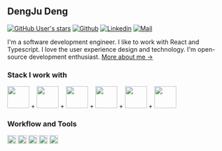 ## DengJu Deng

[![GitHub User's stars](https://img.shields.io/github/stars/turkyden?style=social)](https://github.com/Turkyden)
[![Github](https://img.shields.io/github/followers/Turkyden?label=Follow&style=social)](https://github.com/Turkyden)
[![Linkedin](https://img.shields.io/badge/-Dengju%20Deng-blue?style=flat-square&logo=linkedin&logoColor=white&link=https://www.linkedin.com/in/dengju-deng-8707b7a5/)](https://www.linkedin.com/in/alexey-khachatryan-8707b7a5/)
[![Mail](https://img.shields.io/badge/-wj871287@gmail.com-gray?style=flat-square&logo=gmail&logoColor=red&link=)](mailto:wj871287@gmail.com)

I'm a software development engineer. I like to work with React and Typescript. I love the user experience design and technology. I'm open-source development enthusiast. [More about me &rarr;](https://turkyden.netlify.app/)

### Stack I work with

<code><img height="50" src="https://www.vectorlogo.zone/logos/reactjs/reactjs-ar21.svg"></code>
+
<code><img height="50" src="https://www.vectorlogo.zone/logos/typescriptlang/typescriptlang-ar21.svg"></code>
+
<code><img height="50" src="https://www.vectorlogo.zone/logos/graphql/graphql-ar21.svg"></code>
+
<code><img height="50" src="https://www.vectorlogo.zone/logos/nestjs/nestjs-ar21.svg"></code>
+
<code><img height="50" src="https://www.vectorlogo.zone/logos/electronjs/electronjs-ar21.svg"></code>
+
<code><img height="50" src="https://www.vectorlogo.zone/logos/nodejs/nodejs-ar21.svg"></code>

### Workflow and Tools

<code><img height="20" alt="github" src="https://camo.githubusercontent.com/b079fe922f00c4b86f1b724fbc2e8141c468794ce8adbc9b7456e5e1ad09c622/68747470733a2f2f6564656e742e6769746875622e696f2f537570657254696e7949636f6e732f696d616765732f7376672f6769746875622e737667"></code>
<code><img height="20" alt="codepen" src="https://camo.githubusercontent.com/a79c8028a36e9021ee36a97ea7c8077f69d5f1296d48ec593e95cfa6db33e2a5/68747470733a2f2f6564656e742e6769746875622e696f2f537570657254696e7949636f6e732f696d616765732f7376672f636f646570656e2e737667"></code>
<code><img height="20" alt="dribbble" src="https://camo.githubusercontent.com/ad020ac08fdbf9becdb52a0d5e18ec3eff97c297d8c7ef9f6ff06459e39fa984/68747470733a2f2f6564656e742e6769746875622e696f2f537570657254696e7949636f6e732f696d616765732f7376672f6472696262626c652e737667"></code>
<code><img height="20" alt="git" src="https://camo.githubusercontent.com/a7628672dbfd8720309680580dbfe8aff1d12a1bb2397b5c36cd10a56e08adf7/68747470733a2f2f6564656e742e6769746875622e696f2f537570657254696e7949636f6e732f696d616765732f7376672f6769742e737667"></code>
<code><img height="20" alt="chrome" src="https://camo.githubusercontent.com/9f9d124d411068111c0c4707b245a3461c5c1171f7310b802c1be1353c68c93d/68747470733a2f2f6564656e742e6769746875622e696f2f537570657254696e7949636f6e732f696d616765732f7376672f6368726f6d652e737667"></code>

<!--

## Interesting stats

[![Anurag's github stats](https://github-readme-stats.vercel.app/api?username=Turkyden)](https://github.com/Turkyden)

## 谭雯 · 项目实施工程师

> 你好，我是谭雯，一个具有开发背景的且专注于企业级 Saas 项目的实施工程师。

### 教育背景

天津工业大学 / 软件工程 / 工学学士学位

### 工作履历

2019.03 ~ 至今 / 泛微软件 / 项目实施工程师

工作内容：项目初期调研，系统搭建，用户培训，操作手册编写。

2018.11 ~ 2019.03 / 软通动力 / Java 开发工程师

工作内容：奥凯航空内部资产管理系统的基础信息管理模块的编写。

### 项目经验

一）上海城建市政集团 OA 办公协同平台

主要负责该公司协同平台的搭建，包括公文，报销，档案，印章，行政，数据中心，契约锁等模块，人力资源 API 接口文档整理，统一单点登录，统一待办等。

二）凯帝珂广告公司合同管理系统

主要负责 OA 系统合同管理流程搭建，集成金格电子签章，在流程审批过程中进行完成服务商与供应商有关合同和框架协议的智能签署。

三）邦纳电子协同办公系统

样品管理，人事管理，KPI考核，项目管理等。

四）奥凯航空内部资产管理系统

奥凯航空内部资源管理系统是针对奥凯航空企业的人事管理，资产管理，固定资产，流动资产以及物资进行管理的内部管理软件。

### 所获证书

大学英语六级，具备英文文档读写能力

普通话二级甲等证书，沟通

### 专业技能

熟练掌握泛微ecology产品：流程管理，建模管理，公文管理，电子签章私有化，预算管理，数据中心等；

熟悉关系型数据库sqlserver，mysql等，会进行视图的编写；

熟练掌握需求文档，用户培训手册，API接口文档等的编写；

熟练掌握office办公软件等的使用。

会使用photo shop 进行简单的图片修整。



**Turkyden/Turkyden** is a ✨ _special_ ✨ repository because its `README.md` (this file) appears on your GitHub profile.

Here are some ideas to get you started:

- 🔭 I’m currently working on weaver net...
- 🌱 I’m currently learning ...
- 👯 I’m looking to collaborate on ...
- 🤔 I’m looking for help with ...
- 💬 Ask me about ...
- 📫 How to reach me: ...
- 😄 Pronouns: ...
- ⚡ Fun fact: ...
-->
